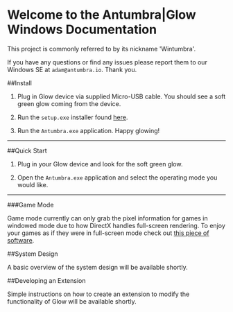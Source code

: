 # Welcome to the Antumbra|Glow Windows Documentation

This project is commonly referred to by its nickname 'Wintumbra'.

If you have any questions or find any issues please report them to our Windows SE
at `adam@antumbra.io`.  Thank you.

##Install

1. Plug in Glow device via supplied Micro-USB cable.  You should see a soft green glow coming from the device.

2. Run the `setup.exe` installer found [here](https://github.com/TeamAntumbra/wintumbra/releases/latest).

3. Run the `Antumbra.exe` application.  Happy glowing!

----

##Quick Start

1. Plug in your Glow device and look for the soft green glow.

2. Open the `Antumbra.exe` application and select the operating mode you would like.

---

###Game Mode

Game mode currently can only grab the pixel information for games in windowed mode due to how DirectX handles full-screen rendering.  To enjoy your games as if they were in full-screen mode check out [this piece of software](https://github.com/Codeusa/Borderless-Gaming).

##System Design

A basic overview of the system design will be available shortly.

##Developing an Extension

Simple instructions on how to create an extension to modify the functionality of Glow will be available shortly.
